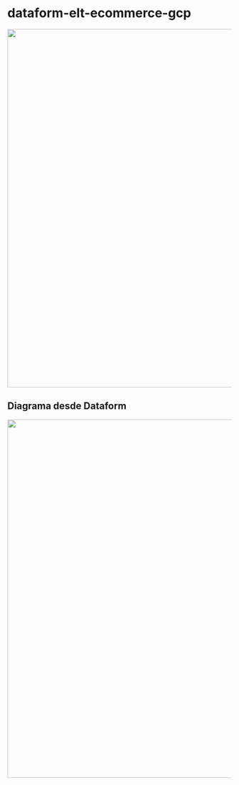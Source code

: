 # dataform-elt-ecommerce-gcp

<img width="805" src="https://user-images.githubusercontent.com/2066453/218586687-0f834539-f1d3-474c-b47a-6ac99b187b04.png">

## Diagrama desde Dataform

<img width="805" src="https://user-images.githubusercontent.com/2066453/218586384-a2f6cfd4-a9f5-49f8-96d8-01924ffda567.png">
